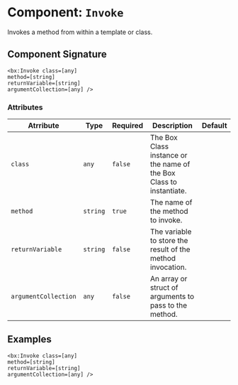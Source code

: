 [comment]: # (Note: This documentation is generated dynamically in the build process.  To modify the contents, change the javadoc on the _invoke method of the Component class)
# Component: `Invoke`

Invokes a method from within a template or class.

## Component Signature
```
<bx:Invoke class=[any]
method=[string]
returnVariable=[string]
argumentCollection=[any] />
```
### Attributes

| Atrribute | Type | Required | Description | Default |
|----------|------|----------|-------------|---------|
| `class` | `any` | `false` | The Box Class instance or the name of the Box Class to instantiate. |  |
| `method` | `string` | `true` | The name of the method to invoke. |  |
| `returnVariable` | `string` | `false` | The variable to store the result of the method invocation. |  |
| `argumentCollection` | `any` | `false` | An array or struct of arguments to pass to the method. |  |

## Examples

```
<bx:Invoke class=[any]
method=[string]
returnVariable=[string]
argumentCollection=[any] />
```
